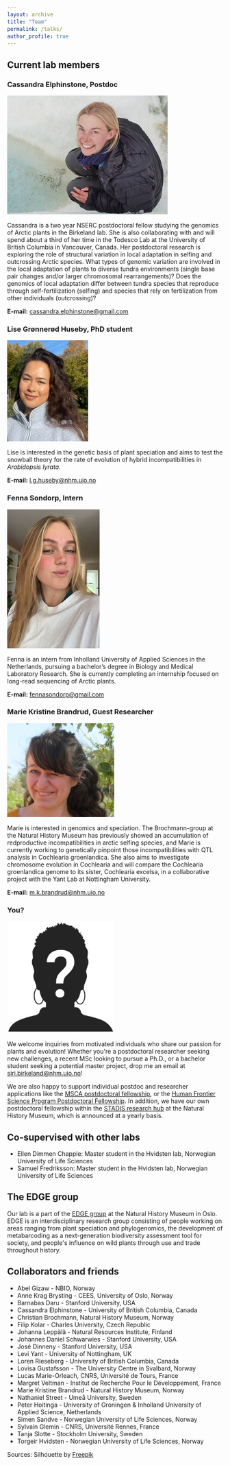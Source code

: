 ```yaml
---
layout: archive
title: "Team"
permalink: /talks/
author_profile: true
---
```


## Current lab members

### Cassandra Elphinstone, Postdoc
![Cassandra Elphinstone](/images/elphinstone_cassandra-1_50_1_75.jpg)

Cassandra is a two year NSERC postdoctoral fellow studying the genomics of Arctic plants in the Birkeland lab. She is also collaborating with and will spend about a third of her time in the Todesco Lab at the University of British Columbia in Vancouver, Canada. Her postdoctoral research is exploring the role of structural variation in local adaptation in selfing and outcrossing Arctic species. What types of genomic variation are involved in the local adaptation of plants to diverse tundra environments (single base pair changes and/or larger chromosomal rearrangements)? Does the genomics of local adaptation differ between tundra species that reproduce through self-fertilization (selfing) and species that rely on fertilization from other individuals (outcrossing)?

**E-mail:** [cassandra.elphinstone@gmail.com](mailto:cassandra.elphinstone@gmail.com)

### Lise Grønnerød Huseby, PhD student

![Lise Huseby](/images/Lise_resized4.jpeg) 

Lise is interested in the genetic basis of plant speciation and aims to test the snowball theory for the rate of evolution of hybrid incompatibilities in *Arabidopsis lyrata*. 

**E-mail:** [l.g.huseby@nhm.uio.no](mailto:l.g.huseby@nhm.uio.no)

### Fenna Sondorp, Intern
![Fenna Sondorp](/images/Fenna_Sondorp_25_1_75.jpeg)

Fenna is an intern from Inholland University of Applied Sciences in the Netherlands, pursuing a bachelor’s degree in Biology and Medical Laboratory Research. She is currently completing an internship focused on long-read sequencing of Arctic plants.

**E-mail:** [fennasondorp@gmail.com](mailto:fennasondorp@gmail.com)

### Marie Kristine Brandrud, Guest Researcher

![Marie Kristine Brandrud](/images/Marie_resize3.jpeg) 

Marie is interested in genomics and speciation. The Brochmann-group at the Natural History Museum has previously showed an accumulation of redproductive incompatibilities in arctic selfing species, and Marie is currently working to genetically pinpoint those incompatibilities with QTL analysis in Cochlearia groenlandica. She also aims to investigate chromosome evolution in Cochlearia and will compare the Cochlearia groenlandica genome to its sister, Cochlearia excelsa, in a collaborative project with the Yant Lab at Nottingham University. 

**E-mail:** [m.k.brandrud@nhm.uio.no](mailto:m.k.brandrud@nhm.uio.no)

### You?

![prospective student or postdoc 1](/images/Silhouette_resize.jpeg) 

We welcome inquiries from motivated individuals who share our passion for plants and evolution! Whether you're a postdoctoral researcher seeking new challenges, a recent MSc looking to pursue a Ph.D., or a bachelor student seeking a potential master project, drop me an email at [siri.birkeland@nhm.uio.no](mailto:siri.birkeland@nhm.uio.no)! 

We are also happy to support individual postdoc and researcher applications like the [MSCA postdoctoral fellowship](https://marie-sklodowska-curie-actions.ec.europa.eu/actions/postdoctoral-fellowships), or the [Human Frontier Science Program Postdoctoral Fellowship](https://www.hfsp.org/funding/hfsp-funding/postdoctoral-fellowships). In addition, we have our own postdoctoral fellowship within the [STADIS research hub](https://www.nhm.uio.no/english/research/groups/stadis/) at the Natural History Museum, which is announced at a yearly basis. 

## Co-supervised with other labs

- Ellen Dimmen Chapple: Master student in the Hvidsten lab, Norwegian University of Life Sciences
- Samuel Fredriksson: Master student in the Hvidsten lab, Norwegian University of Life Sciences

## The EDGE group

Our lab is a part of the [EDGE group](https://www.nhm.uio.no/english/research/groups/edge/) at the Natural History Museum in Oslo. EDGE is an interdisciplinary research group consisting of people working on areas ranging from plant speciation and phylogenomics, the development of metabarcoding as a next-generation biodiversity assessment tool for society, and people's influence on wild plants through use and trade throughout history.   

## Collaborators and friends

- Abel Gizaw - NBIO, Norway  
- Anne Krag Brysting - CEES, University of Oslo, Norway  
- Barnabas Daru - Stanford University, USA  
- Cassandra Elphinstone - University of British Columbia, Canada  
- Christian Brochmann, Natural History Museum, Norway  
- Filip Kolar - Charles University, Czech Republic  
- Johanna Leppälä - Natural Resources Institute, Finland  
- Johannes Daniel Schwarwies - Stanford University, USA  
- José Dinneny - Stanford University, USA  
- Levi Yant - University of Nottingham, UK  
- Loren Rieseberg - University of British Columbia, Canada  
- Lovisa Gustafsson - The University Centre in Svalbard, Norway  
- Lucas Marie-Orleach, CNRS, Université de Tours, France  
- Margret Veltman - Institut de Recherche Pour le Développement, France  
- Marie Kristine Brandrud - Natural History Museum, Norway  
- Nathaniel Street - Umeå University, Sweden  
- Peter Hoitinga - University of Groningen & Inholland University of Applied Science, Netherlands  
- Simen Sandve - Norwegian University of Life Sciences, Norway  
- Sylvain Glemin - CNRS, Université Rennes, France  
- Tanja Slotte - Stockholm University, Sweden  
- Torgeir Hvidsten - Norwegian University of Life Sciences, Norway  

Sources: Silhouette by [Freepik](https://www.freepik.com/free-vector/hand-drawn-question-mark-silhouette_81102255.htm#query=anonymous%20profile&position=6&from_view=keyword&track=ais_user&uuid=0a124e14-628a-4df4-b7ee-81b654165112)
